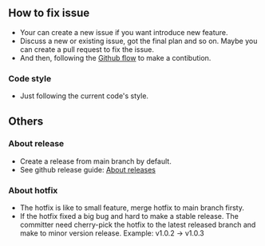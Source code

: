 ## How to fix issue

- Your can create a new issue if you want introduce new feature.
- Discuss a new or existing issue, got the final plan and so on. Maybe you can create a pull request to fix the issue.
- And then, following the [Github flow](https://docs.github.com/en/get-started/quickstart/github-flow) to make a contibution.

### Code style

- Just following the current code's style.

## Others

### About release

- Create a release from main branch by default.
- See github release guide: [About releases](https://docs.github.com/en/repositories/releasing-projects-on-github/about-releases)

### About hotfix

- The hotfix is like to small feature, merge hotfix to main branch firsty.
- If the hotfix fixed a big bug and hard to make a stable release. The committer need cherry-pick the hotfix to the latest released branch and make to minor version release. Example: v1.0.2 -> v1.0.3